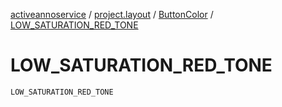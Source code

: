 [activeannoservice](../../index.md) / [project.layout](../index.md) / [ButtonColor](index.md) / [LOW_SATURATION_RED_TONE](./-l-o-w_-s-a-t-u-r-a-t-i-o-n_-r-e-d_-t-o-n-e.md)

# LOW_SATURATION_RED_TONE

`LOW_SATURATION_RED_TONE`